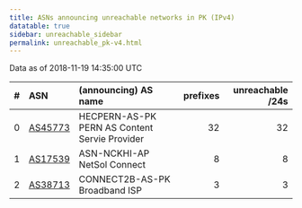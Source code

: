 ```yaml
---
title: ASNs announcing unreachable networks in PK (IPv4)
datatable: true
sidebar: unreachable_sidebar
permalink: unreachable_pk-v4.html
---
```


Data as of 2018-11-19 14:35:00 UTC


<div class="datatable-begin"></div>

|   # | ASN                                    | (announcing) AS name                          |   prefixes |   unreachable /24s |
|----:|:---------------------------------------|:----------------------------------------------|-----------:|-------------------:|
|   0 | [AS45773](unreachable_AS45773-v4.html) | HECPERN-AS-PK PERN AS Content Servie Provider |         32 |                 32 |
|   1 | [AS17539](unreachable_AS17539-v4.html) | ASN-NCKHI-AP NetSol Connect                   |          8 |                  8 |
|   2 | [AS38713](unreachable_AS38713-v4.html) | CONNECT2B-AS-PK Broadband ISP                 |          3 |                  3 |

<div class="datatable-end"></div>